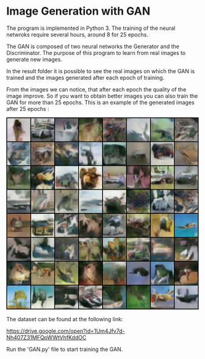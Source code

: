 # Image Generation with GAN #

The program is implemented in Python 3. The training of the neural netwroks require several hours, around 8 for 25 epochs.


The GAN is composed of two neural networks the Generator and the Discriminator. The purpose of this program to learn from real images to generate new images.


In the result folder it is possible to see the real images on which the GAN is trained and the images generated after each epoch of training.


From the images we can notice, that after each epoch the quality of the image improve. So if you want to obtain better images you can also train the GAN for more than 25 epochs.
This is an example of the generated images after 25 epochs :

![alt text](/Image%20Generation%20GAN/results/fake_samples_epoch_024.png "Example of generated images")

The dataset can be found at the following link:

https://drive.google.com/open?id=1Um4Jfv7d-Nh407Z31MFQpWWtVhfKddOC

Run the 'GAN.py' file to start training the GAN.


